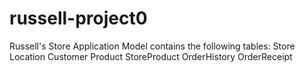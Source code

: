 # russell-project0 
Russell's Store Application Model contains the following tables:
Store
Location
Customer
Product
StoreProduct
OrderHistory
OrderReceipt
